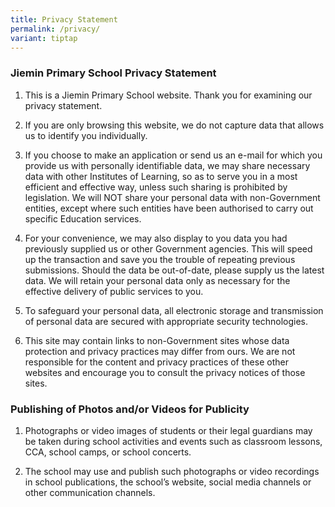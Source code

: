 ```yaml
---
title: Privacy Statement
permalink: /privacy/
variant: tiptap
---
```

<h3>Jiemin Primary School Privacy Statement</h3>
<ol data-tight="true" class="tight">
<li>
<p>This is a Jiemin Primary School website. Thank you for examining our privacy
statement.</p>
</li>
<li>
<p>If you are only browsing this website, we do not capture data that allows
us to identify you individually.</p>
</li>
<li>
<p>If you choose to make an application or send us an e-mail for which you
provide us with personally identifiable data, we may share necessary data
with other Institutes of Learning, so as to serve you in a most efficient
and effective way, unless such sharing is prohibited by legislation. We
will NOT share your personal data with non-Government entities, except
where such entities have been authorised to carry out specific Education
services.</p>
</li>
<li>
<p>For your convenience, we may also display to you data you had previously
supplied us or other Government agencies. This will speed up the transaction
and save you the trouble of repeating previous submissions. Should the
data be out-of-date, please supply us the latest data. We will retain your
personal data only as necessary for the effective delivery of public services
to you.</p>
</li>
<li>
<p>To safeguard your personal data, all electronic storage and transmission
of personal data are secured with appropriate security technologies.</p>
</li>
<li>
<p>This site may contain links to non-Government sites whose data protection
and privacy practices may differ from ours. We are not responsible for
the content and privacy practices of these other websites and encourage
you to consult the privacy notices of those sites.</p>
</li>
</ol>
<h3>Publishing of Photos and/or Videos for Publicity</h3>
<ol data-tight="true" class="tight">
<li>
<p>Photographs or video images of students or their legal guardians may be
taken during school activities and events such as classroom lessons, CCA,
school camps, or school concerts.</p>
</li>
<li>
<p>The school may use and publish such photographs or video recordings in
school publications, the school’s website, social media channels or other
communication channels.</p>
</li>
</ol>
<p></p>
